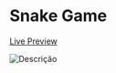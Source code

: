 # Snake Game

[Live Preview](https://gabriel-del.github.io/ada-equipe-3)

![Descrição](https://cdn.discordapp.com/attachments/1144277987219472434/1145889947623108618/image.png)